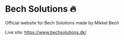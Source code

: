 # Bech Solutions 🔥
Official website for Bech Solutions made by Mikkel Bech

Live site: https://www.bechsolutions.dk/

